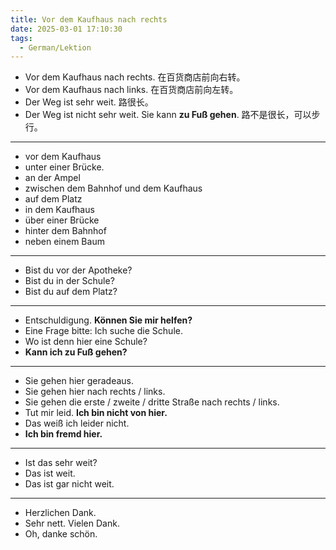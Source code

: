 ```yaml
---
title: Vor dem Kaufhaus nach rechts
date: 2025-03-01 17:10:30
tags:
  - German/Lektion
---
```

- Vor dem Kaufhaus nach rechts. 在百货商店前向右转。
- Vor dem Kaufhaus nach links. 在百货商店前向左转。
- Der Weg ist sehr weit. 路很长。
- Der Weg ist nicht sehr weit. Sie kann **zu Fuß gehen**. 路不是很长，可以步行。
---
- vor dem Kaufhaus
- unter einer Brücke.
- an der Ampel
- zwischen dem Bahnhof und dem Kaufhaus
- auf dem Platz
- in dem Kaufhaus
- über einer Brücke
- hinter dem Bahnhof
- neben einem Baum
---
- Bist du vor der Apotheke?
- Bist du in der Schule?
- Bist du auf dem Platz?
---
- Entschuldigung. **Können Sie mir helfen?**
- Eine Frage bitte: Ich suche die Schule.
- Wo ist denn hier eine Schule?
- **Kann ich zu Fuß gehen?**
---
- Sie gehen hier geradeaus.
- Sie gehen hier nach rechts / links.
- Sie gehen die erste / zweite / dritte Straße nach rechts / links.
- Tut mir leid. **Ich bin nicht von hier.**
- Das weiß ich leider nicht.
- **Ich bin fremd hier.**
---
- Ist das sehr weit?
- Das ist weit.
- Das ist gar nicht weit.
---
- Herzlichen Dank.
- Sehr nett. Vielen Dank.
- Oh, danke schön.
